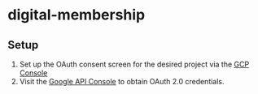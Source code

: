 # digital-membership

## Setup

1. Set up the OAuth consent screen for the desired project via the [GCP Console](https://console.cloud.google.com/apis/credentials/consent)
1. Visit the [Google API Console](https://console.cloud.google.com/apis/dashboard?project=lv-digital-membership) to obtain OAuth 2.0 credentials.
